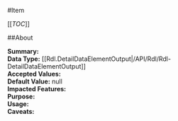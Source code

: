 #Item

[[_TOC_]]

##About

**Summary:**   
**Data Type:** [[Rdl.DetailDataElementOutput|/API/Rdl/Rdl-DetailDataElementOutput]]  
**Accepted Values:**   
**Default Value:** null  
**Impacted Features:**   
**Purpose:**   
**Usage:**   
**Caveats:**   

